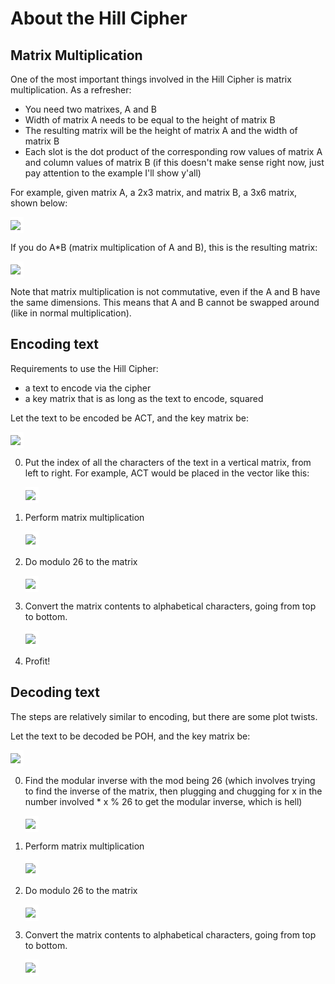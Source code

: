 <!-- Just to make latex readable in the dark -->

<style>
    img{
        background-color: white;
        padding-right: 5px;
        padding-top: 5px;
        padding-bottom: 5px;
    }
</style>

# About the Hill Cipher

## Matrix Multiplication

One of the most important things involved in the Hill Cipher is matrix multiplication. As a refresher:

- You need two matrixes, A and B
- Width of matrix A needs to be equal to the height of matrix B
- The resulting matrix will be the height of matrix A and the width of matrix B
- Each slot is the dot product of the corresponding row values of matrix A and column values of matrix B (if this doesn't make sense right now, just pay attention to the example I'll show y'all)

For example, given matrix A, a 2x3 matrix, and matrix B, a 3x6 matrix, shown below:

<img src="https://latex.codecogs.com/svg.image?\begin{bmatrix}1&space;&&space;2&space;&&space;3&space;\\4&space;&&space;5&space;&&space;6&space;\\\end{bmatrix}\begin{bmatrix}7&space;&&space;8&space;&&space;9&space;&&space;0&space;&&space;1&space;&&space;2&space;\\3&space;&&space;4&space;&&space;5&space;&&space;6&space;&&space;7&space;&&space;8&space;\\9&space;&&space;0&space;&&space;1&space;&&space;2&space;&&space;3&space;&&space;4&space;\\\end{bmatrix}&space;">

If you do A*B (matrix multiplication of A and B), this is the resulting matrix:

<img src="https://latex.codecogs.com/svg.image?\begin{bmatrix}1*7&space;&plus;&space;2*3&space;&plus;&space;3*9&space;&&space;1*8&space;&plus;&space;2*4&space;&plus;&space;3*0&space;&&space;1*9&space;&plus;&space;2*5&space;&plus;&space;3*1&space;&&space;1*0&space;&plus;&space;2*7&space;&plus;&space;3*3&space;&&space;1*1&space;&plus;&space;2*7&space;&plus;&space;3*3&space;&&space;1*2&space;&plus;&space;2*8&space;&plus;&space;3*4&space;\\4*7&space;&plus;&space;5*3&space;&plus;&space;6*9&space;&&space;4*8&space;&plus;&space;5*4&space;&plus;&space;6*0&space;&&space;4*9&space;&plus;&space;5*5&space;&plus;6*1&space;&&space;4*0&space;&plus;&space;5*6&space;&plus;&space;6*2&space;&&space;4*1&space;&plus;&space;5*7&space;&plus;&space;6*3&space;&&space;4*2&space;&plus;&space;5*8&space;&plus;&space;6*4&space;\\\end{bmatrix}">

Note that matrix multiplication is not commutative, even if the A and B have the same dimensions. This means that A and B cannot be swapped around (like in normal multiplication).

## Encoding text

Requirements to use the Hill Cipher:

- a text to encode via the cipher
- a key matrix that is as long as the text to encode, squared

Let the text to be encoded be ACT, and the key matrix be:

<img src="https://latex.codecogs.com/svg.image?\begin{bmatrix}6&space;&&space;24&space;&&space;21\\&space;13&space;&&space;16&space;&&space;10\\&space;20&space;&&space;17&space;&&space;15\end{bmatrix}">

0. Put the index of all the characters of the text in a vertical matrix, from left to right. For example, ACT would be placed in the vector like this:

   <img src="https://latex.codecogs.com/svg.image?\begin{bmatrix}0\\&space;2\\&space;19\end{bmatrix}">

1. Perform matrix multiplication

   <img src="https://latex.codecogs.com/svg.image?\begin{bmatrix}6&space;&&space;4&space;&&space;21\\&space;13&space;&&space;16&space;&&space;10\\&space;20&space;&&space;17&space;&&space;15\end{bmatrix}*&space;\begin{bmatrix}0\\&space;2\\&space;19\end{bmatrix}&space;=&space;\begin{bmatrix}67&space;\\222&space;\\319\end{bmatrix}">

2. Do modulo 26 to the matrix

   <img src="https://latex.codecogs.com/svg.image?\begin{bmatrix}67&space;\\222&space;\\319\end{bmatrix}&space;%&space;26&space;=\begin{bmatrix}15&space;\\14&space;\\7\end{bmatrix}&space;">

3. Convert the matrix contents to alphabetical characters, going from top to bottom.

   <img src="https://latex.codecogs.com/svg.image?\begin{bmatrix}15&space;\\14&space;\\7\end{bmatrix}&space;\to&space;POH">

4. Profit!

## Decoding text

The steps are relatively similar to encoding, but there are some plot twists.

Let the text to be decoded be POH, and the key matrix be:

<img src="https://latex.codecogs.com/svg.image?\begin{bmatrix}6&space;&&space;24&space;&&space;21\\&space;13&space;&&space;16&space;&&space;10\\&space;20&space;&&space;17&space;&&space;15\end{bmatrix}">

0. Find the modular inverse with the mod being 26 (which involves trying to find the inverse of the matrix, then plugging and chugging for x in the number involved * x % 26 to get the modular inverse, which is hell)

   <img src="https://latex.codecogs.com/svg.image?\begin{bmatrix}6&space;&&space;24&space;&&space;1&space;\\13&space;&&space;16&space;&&space;10&space;\\20&space;&&space;17&space;&&space;15&space;\\\end{bmatrix}^{-1}(\textup{mod&space;}&space;26)&space;\equiv&space;\begin{bmatrix}8&space;&&space;5&space;&&space;10&space;\\21&space;&&space;8&space;&&space;21&space;\\21&space;&&space;12&space;&&space;8&space;\\\end{bmatrix}">

1. Perform matrix multiplication

   <img src="https://latex.codecogs.com/svg.image?\begin{bmatrix}8&space;&&space;5&space;&&space;10&space;\\21&space;&&space;8&space;&&space;21&space;\\21&space;&&space;12&space;&&space;8&space;\\\end{bmatrix}\begin{bmatrix}15&space;\\14&space;\\7\end{bmatrix}=\begin{bmatrix}260&space;\\574&space;\\539\end{bmatrix}">

2. Do modulo 26 to the matrix

   <img src="https://latex.codecogs.com/svg.image?\begin{bmatrix}260&space;\\574&space;\\539\end{bmatrix}&space;\equiv&space;\begin{bmatrix}0&space;\\2&space;\\19\end{bmatrix}(\textup{mod&space;}&space;26)">

3. Convert the matrix contents to alphabetical characters, going from top to bottom.

   <img src="https://latex.codecogs.com/svg.image?\begin{bmatrix}0&space;\\2&space;\\19\end{bmatrix}\to&space;ACT">